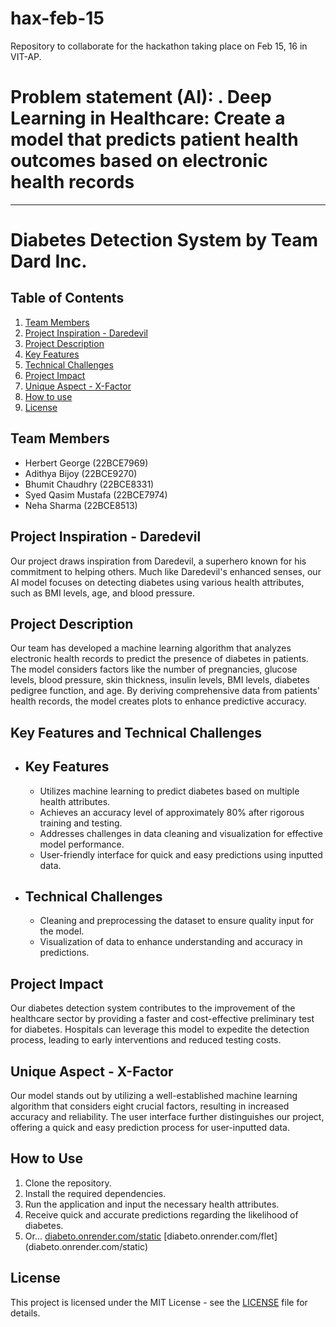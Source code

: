 # hax-feb-15

Repository to collaborate for the hackathon taking place on Feb 15, 16 in VIT-AP.

# Problem statement (AI): . Deep Learning in Healthcare: Create a model that predicts patient health outcomes based on electronic health records

---

# Diabetes Detection System by Team Dard Inc.

## Table of Contents
1. [Team Members](#team-members)
2. [Project Inspiration - Daredevil](#project-inspiration)
3. [Project Description](#project-description)
4. [Key Features](#key-features)
5. [Technical Challenges](#technical-challenges)
6. [Project Impact](#project-impact)
7. [Unique Aspect - X-Factor](#unique-aspect)
8. [How to use](#how-to-use)
9. [License](#license)



## Team Members <a name="team-members"></a>
- Herbert George (22BCE7969)
- Adithya Bijoy (22BCE9270)
- Bhumit Chaudhry (22BCE8331)
- Syed Qasim Mustafa (22BCE7974)
- Neha Sharma (22BCE8513)

## Project Inspiration - Daredevil <a name="project-inspiration"></a>
Our project draws inspiration from Daredevil, a superhero known for his commitment to helping others. Much like Daredevil's enhanced senses, our AI model focuses on detecting diabetes using various health attributes, such as BMI levels, age, and blood pressure.

## Project Description <a name="project-description"></a>
Our team has developed a machine learning algorithm that analyzes electronic health records to predict the presence of diabetes in patients. The model considers factors like the number of pregnancies, glucose levels, blood pressure, skin thickness, insulin levels, BMI levels, diabetes pedigree function, and age. By deriving comprehensive data from patients' health records, the model creates plots to enhance predictive accuracy.

## Key Features and Technical Challenges
- ## Key Features <a name="key-features"></a>
  - Utilizes machine learning to predict diabetes based on multiple health attributes.
  - Achieves an accuracy level of approximately 80% after rigorous training and testing.
  - Addresses challenges in data cleaning and visualization for effective model performance.
  - User-friendly interface for quick and easy predictions using inputted data.

- ## Technical Challenges <a name="technical-challenges"></a>
  - Cleaning and preprocessing the dataset to ensure quality input for the model.
  - Visualization of data to enhance understanding and accuracy in predictions.

## Project Impact <a name="project-impact"></a>
Our diabetes detection system contributes to the improvement of the healthcare sector by providing a faster and cost-effective preliminary test for diabetes. Hospitals can leverage this model to expedite the detection process, leading to early interventions and reduced testing costs.

## Unique Aspect - X-Factor <a name="unique-aspect"></a>
Our model stands out by utilizing a well-established machine learning algorithm that considers eight crucial factors, resulting in increased accuracy and reliability. The user interface further distinguishes our project, offering a quick and easy prediction process for user-inputted data.


## How to Use <a name="how-to-use"></a>
1. Clone the repository.
2. Install the required dependencies.
3. Run the application and input the necessary health attributes.
4. Receive quick and accurate predictions regarding the likelihood of diabetes.
5. Or... [diabeto.onrender.com/static](diabeto.onrender.com/static) [diabeto.onrender.com/flet] (diabeto.onrender.com/static)

## License <a name= "license"></a>

This project is licensed under the MIT License - see the [LICENSE](LICENSE.md) file for details.
